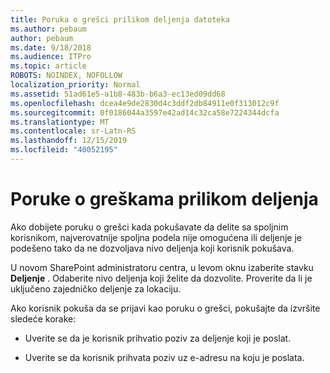```yaml
---
title: Poruka o grešci prilikom deljenja datoteka
ms.author: pebaum
author: pebaum
ms.date: 9/18/2018
ms.audience: ITPro
ms.topic: article
ROBOTS: NOINDEX, NOFOLLOW
localization_priority: Normal
ms.assetid: 51ad61e5-a1b8-483b-b6a3-ec13ed09dd68
ms.openlocfilehash: dcea4e9de2830d4c3ddf2db84911e0f313012c9f
ms.sourcegitcommit: 0f0186044a3597e42ad14c32ca58e7224344dcfa
ms.translationtype: MT
ms.contentlocale: sr-Latn-RS
ms.lasthandoff: 12/15/2019
ms.locfileid: "40052195"
---
```

# <a name="error-messages-when-sharing"></a>Poruke o greškama prilikom deljenja

Ako dobijete poruku o grešci kada pokušavate da delite sa spoljnim korisnikom, najverovatnije spoljna podela nije omogućena ili deljenje je podešeno tako da ne dozvoljava nivo deljenja koji korisnik pokušava.
  
U novom SharePoint administratoru centra, u levom oknu izaberite stavku **Deljenje** . Odaberite nivo deljenja koji želite da dozvolite. Proverite da li je uključeno zajedničko deljenje za lokaciju. 
  
Ako korisnik pokuša da se prijavi kao poruku o grešci, pokušajte da izvršite sledeće korake:
  
- Uverite se da je korisnik prihvatio poziv za deljenje koji je poslat.
    
- Uverite se da korisnik prihvata poziv uz e-adresu na koju je poslata.
    

